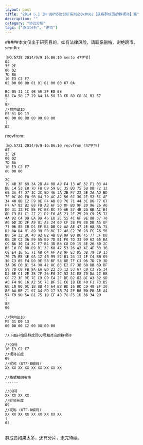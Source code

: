 ```yaml
---
layout: post
title: "2014 6.1 IM UDP协议分析系列之0x0002【获取群成员的群昵称】篇"
description: ""
category: "协议分析"
tags: ["协议分析", "逆向"]
---
```

#####本文仅出于研究目的，如有法律风险，请联系删帖，谢绝跨市。 
<br/>
sendto:

	[NO.5728 2014/9/9 16:06:10 sento 47字节]
	02
	35 2F
	00 02
	7D 8A
	10 E3 C2 F7
	02 00 00 00 01 01 01 00 00 67 0A 
	
	EC 05 31 1C 0B 6E 2F ED 08
	B3 CA 58 17 29 A4 1A 58 7B CD 8D C8 81 B1 57
	[
	8F
	//群内部ID
	F5 31 D9 13 
	00 00 00 00 00 00 00 00
	]
	03
	
recvfrom:

	[NO.5731 2014/9/9 16:06:10 recvfrom 447字节]
	02
	35 2F
	00 02
	7D 8A
	10 E3 C2 F7
	00 00 00

	2C
	19 4B 3F 69 3A 2B A4 0D A9 F4 13 AF 32 F1 03 A4
	BB 14 53 E8 7D FB C9 59 BC 35 BD 75 5B DB F2 12
	68 3A 47 D7 1C 2C ED 46 3A 2B F7 22 3E 2A AD BD
	7F 0C 80 F0 9B 64 79 4C A2 56 6C 30 2E 52 5C AF
	34 40 8B C2 F9 0E F4 AB 0B 70 71 44 3C D6 F7 07
	F7 A7 82 B2 68 FB AB AF 5D 0F BD 9F 20 96 E6 A6
	D0 31 22 FC BE FC E8 8C 70 AE 57 4B 20 0B AC B4
	8D C3 B1 C1 27 21 D2 E0 A5 21 2F 25 20 C9 25 72
	4A 92 C4 09 EA 99 46 ED 2C 55 4C 6F 9E 8B 37 70
	A0 6D 2D 2F A9 81 AE 24 60 CF 3B F9 88 DB A5 8F
	77 96 85 CB D4 EF B3 DB C2 AA AE 47 2E 68 BA 75
	D2 0A D4 81 89 90 F0 0C 72 48 C2 76 28 FC 76 56
	B0 5A 22 BC 40 92 B2 4B 09 9A 9D B6 45 77 3F DB
	0B 30 C2 36 E9 65 E9 7D 81 F0 7D 33 99 62 65 BA
	CC B6 30 C4 3C F7 B4 3D BB C8 D9 15 3E 26 80 2C
	B5 18 FE B8 D9 B1 3C 68 47 53 26 A2 AC 4F 33 16
	C8 E4 1E 61 71 A8 64 AF AB 9F E3 D5 3B 79 C9 13
	76 75 E8 4E 0A 12 4B 99 52 01 23 13 1F C4 BB 09
	30 C3 65 F4 D0 9E 58 BF 58 8B 7F C3 06 7D 70 3D
	3A D6 C0 B1 54 98 42 8C 03 E2 F7 3B 60 DB 69 BF
	59 7D C8 FB 9A EA E0 22 30 12 53 67 C8 C3 76 34
	D2 6E C1 2E 2B 7F 26 E0 2C 52 3C E8 70 DA 2C BB
	C8 72 3F 3E 7E C9 C0 E4 2F DE B2 82 8C A3 32 9D
	AC F4 9C 16 A2 5C 7C BF 5E C6 1B ED 40 F1 F3 D5
	6B 18 B0 0C 1B BB 43 64 E8 BD 16 BD C9 48 EF 20
	8F AA BF 71 67 A4 FD 17 5B 74 2F B0 E0 EB AE A4
	57 F9 90 5A B1 75 1D EF 4B 78 F5 1D 36 34 20
	[
	8F
	00 

	//群内部ID
	F5 31 D9 13
	00 00 00 C2 00 00 00 00 
	
	//下面开始是群成员QQ号和对应的群昵称

	//QQ号
	10 E3 C2 F7
	//昵称长度 
	09 
	//昵称 (UTF-8编码)
	XX XX XX XX XX XX XX XX XX 

	//格式相同省略
	......
	
	//QQ号
	XX XX XX XX
	//昵称长度 
	09 
	//昵称 (UTF-8编码)
	XX XX XX XX XX XX XX XX XX 
	]
	03
	
<br/>
群成员如果太多，还有分片，未完待续。